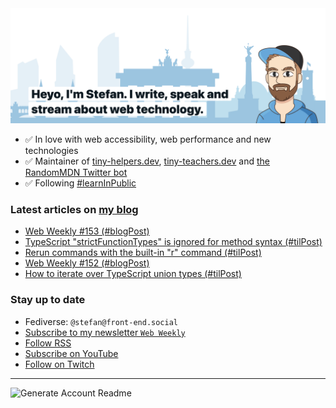 <img alt="Heyo, I'm Stefan. I write and speak about web technology." src="https://raw.githubusercontent.com/stefanjudis/stefanjudis/main/screenshot.png">

- ✅ In love with web accessibility, web performance and new technologies
- ✅ Maintainer of [tiny-helpers.dev](https://tiny-helpers.dev), [tiny-teachers.dev](https://tiny-teachers.dev/) and [the RandomMDN Twitter bot](https://twitter.com/randomMDN)
- ✅ Following [#learnInPublic](https://www.stefanjudis.com/today-i-learned/)
### Latest articles on [my blog](https://www.stefanjudis.com)

<!-- BLOG-POST-LIST:START -->
- [Web Weekly #153 &lpar;#blogPost&rpar;](https://www.stefanjudis.com/blog/web-weekly-153/)
- [TypeScript &quot;strictFunctionTypes&quot; is ignored for method syntax &lpar;#tilPost&rpar;](https://www.stefanjudis.com/today-i-learned/typescript-ignored-strict-function-types/)
- [Rerun commands with the built-in &quot;r&quot; command &lpar;#tilPost&rpar;](https://www.stefanjudis.com/today-i-learned/rerun-commands-with-the-r-command/)
- [Web Weekly #152 &lpar;#blogPost&rpar;](https://www.stefanjudis.com/blog/web-weekly-152/)
- [How to iterate over TypeScript union types &lpar;#tilPost&rpar;](https://www.stefanjudis.com/today-i-learned/iterate-typescript-union-type/)
<!-- BLOG-POST-LIST:END -->

### Stay up to date

- Fediverse: `@stefan@front-end.social`
- [Subscribe to my newsletter `Web Weekly`](https://webweekly.email/)
- [Follow RSS](https://www.stefanjudis.com/feeds/)
- [Subscribe on YouTube](https://youtube.com/c/stefanjudis)
- [Follow on Twitch](https://www.twitch.tv/stefanjudis)

---

![Generate Account Readme](https://github.com/stefanjudis/stefanjudis/workflows/Generate%20Account%20Readme/badge.svg)
